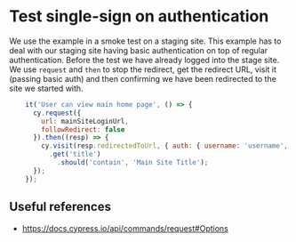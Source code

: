# Test single-sign on authentication

We use the example in a smoke test on a staging site. This example has to deal with our staging site having basic authentication on top of regular authentication. Before the test we have already logged into the stage site. We use `request` and `then` to stop the redirect, get the redirect URL, visit it (passing basic auth) and then confirming we have been redirected to the site we started with.

```javascript
    it('User can view main home page', () => {
      cy.request({
        url: mainSiteLoginUrl,
        followRedirect: false
      }).then((resp) => {
        cy.visit(resp.redirectedToUrl, { auth: { username: 'username', password: 'password' } })
          .get('title')
            .should('contain', 'Main Site Title');
      });
    });
```

## Useful references

* https://docs.cypress.io/api/commands/request#Options
